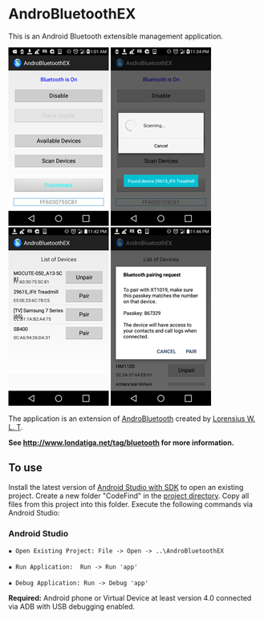 # AndroBluetoothEX
This is an Android Bluetooth extensible management application.

![Example Image](https://github.com/nshid/AndroBluetoothEX/blob/master/images/android_bluetooth_discovery.png) 
![Example Image](https://github.com/nshid/AndroBluetoothEX/blob/master/images/android_bluetooth_scanning.png)
![Example Image](https://github.com/nshid/AndroBluetoothEX/blob/master/images/android_bluetooth_device_list.png)
![Example Image](https://github.com/nshid/AndroBluetoothEX/blob/master/images/android_bluetooth_pair.png)

The application is an extension of [AndroBluetooth](https://github.com/lorensiuswlt/AndroBluetooth) created by [Lorensius W. L. T](lorenz@londatiga.net). 

**See http://www.londatiga.net/tag/bluetooth for more information.**

## To use

Install the latest version of [Android Studio with SDK](https://developer.android.com/studio/index.html) to open an existing project. Create a new folder "CodeFind" in the [project directory](https://developer.android.com/studio/projects/index.html). Copy all files from this project into this folder. Execute the following commands via Android Studio:

### Android Studio

```
▪ Open Existing Project: File -> Open -> ..\AndroBluetoothEX
  
▪ Run Application:  Run -> Run 'app'

▪ Debug Application: Run -> Debug 'app'
```

**Required:** Android phone or Virtual Device at least version 4.0 connected via ADB with USB debugging enabled.
